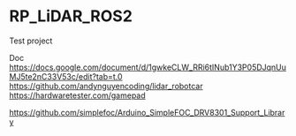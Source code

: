 # RP_LiDAR_ROS2
Test project

Doc
https://docs.google.com/document/d/1gwkeCLW_RRi6tINub1Y3P05DJqnUuMJ5te2nC33V53c/edit?tab=t.0
https://github.com/andynguyencoding/lidar_robotcar
https://hardwaretester.com/gamepad

https://github.com/simplefoc/Arduino_SimpleFOC_DRV8301_Support_Library
